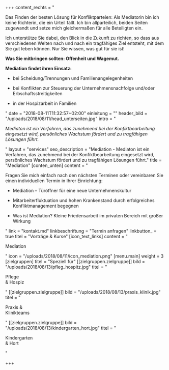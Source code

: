 +++
content_rechts = "<p>Das Finden der besten Lösung für Konfliktparteien: Als Mediatorin bin ich keine Richterin, die ein Urteil fällt. Ich bin allparteilich, beiden Seiten zugewandt und setze mich gleichermaßen für alle Beteiligten ein.</p><p>Ich unterstütze Sie dabei, den Blick in die Zukunft zu richten, so dass aus verschiedenen Welten nach und nach ein tragfähiges Ziel entsteht, mit dem Sie gut leben können. Nur Sie wissen, was gut für sie ist!</p><p><strong>Was Sie mitbringen sollten: Offenheit und Wagemut.</strong></p><p><strong>Mediation findet ihren Einsatz:</strong></p><ul><li><p>bei Scheidung/Trennungen und Familienangelegenheiten</p></li><li><p>bei Konflikten zur Steuerung der Unternehmensnachfolge und/oder Erbschaftsstreitigkeiten</p></li><li><p>in der Hospizarbeit in Familien </p></li></ul>"
date = "2018-08-11T11:32:57+02:00"
einleitung = ""
header_bild = "/uploads/2018/08/11/head_unterseiten.jpg"
intro = "<p><em>Mediaton ist ein Verfahren, das zunehmend bei der Konfiktbearbeitung eingesetzt wird, persönliches Wachstum fördert und zu tragfähigen Lösungen führt.</em></p>"
layout = "services"
seo_description = "Mediation - Mediaton ist ein Verfahren, das zunehmend bei der Konfiktbearbeitung eingesetzt wird, persönliches Wachstum fördert und zu tragfähigen Lösungen führt."
title = "Mediation"
[conten_unten]
content = "<p>Fragen Sie mich einfach nach den nächsten Terminen oder vereinbaren Sie einen individuellen Termin in Ihrer Einrichtung:</p><ul><li><p>Mediation – Türöffner für eine neue Unternehmenskultur</p></li><li><p>Mitarbeiterfluktuation und hohen Krankenstand durch erfolgreiches Konfliktmanagement begegnen</p></li><li><p>Was ist Mediation? Kleine Friedensarbeit im privaten Bereich mit großer Wirkung</p></li></ul>"
link = "kontakt.md"
linkbeschriftung = "Termin anfragen"
linkbutton_ = true
titel = "Vorträge & Kurse"
[icon_text_links]
content = "<p>Mediation</p>"
icon = "/uploads/2018/08/11/icon_mediation.png"
[menu.main]
weight = 3
[zielgruppen]
titel = "Speziell für"
[[zielgruppen.zielgruppe]]
bild = "/uploads/2018/08/13/pfleg_hospitz.jpg"
titel = "<p>Pflege <br>&amp; Hospiz</p>"
[[zielgruppen.zielgruppe]]
bild = "/uploads/2018/08/13/praxis_klinik.jpg"
titel = "<p>Praxis &amp; <br>Klinikteams</p>"
[[zielgruppen.zielgruppe]]
bild = "/uploads/2018/08/13/kindergarten_hort.jpg"
titel = "<p>Kindergarten <br>&amp; Hort</p>"

+++

